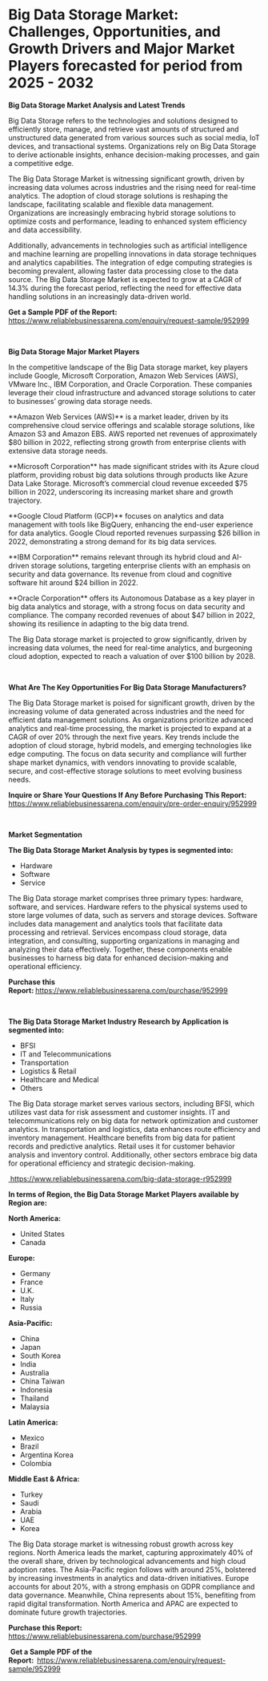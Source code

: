 <p><h1>Big Data Storage Market: Challenges, Opportunities, and Growth Drivers and Major Market Players forecasted for period from 2025 - 2032</h1></p><p><strong>Big Data Storage Market Analysis and Latest Trends</strong></p>
<p><p>Big Data Storage refers to the technologies and solutions designed to efficiently store, manage, and retrieve vast amounts of structured and unstructured data generated from various sources such as social media, IoT devices, and transactional systems. Organizations rely on Big Data Storage to derive actionable insights, enhance decision-making processes, and gain a competitive edge.</p><p>The Big Data Storage Market is witnessing significant growth, driven by increasing data volumes across industries and the rising need for real-time analytics. The adoption of cloud storage solutions is reshaping the landscape, facilitating scalable and flexible data management. Organizations are increasingly embracing hybrid storage solutions to optimize costs and performance, leading to enhanced system efficiency and data accessibility. </p><p>Additionally, advancements in technologies such as artificial intelligence and machine learning are propelling innovations in data storage techniques and analytics capabilities. The integration of edge computing strategies is becoming prevalent, allowing faster data processing close to the data source. The Big Data Storage Market is expected to grow at a CAGR of 14.3% during the forecast period, reflecting the need for effective data handling solutions in an increasingly data-driven world.</p></p>
<p><strong>Get a Sample PDF of the Report:&nbsp;</strong> <a href="https://www.reliablebusinessarena.com/enquiry/request-sample/952999?utm_campaign=3252&utm_medium=2&utm_source=Github&utm_content=ia&utm_term=18042025&utm_id=big-data-storage">https://www.reliablebusinessarena.com/enquiry/request-sample/952999</a></p>
<p>&nbsp;</p>
<p><strong>Big Data Storage Major Market Players</strong></p>
<p><p>In the competitive landscape of the Big Data storage market, key players include Google, Microsoft Corporation, Amazon Web Services (AWS), VMware Inc., IBM Corporation, and Oracle Corporation. These companies leverage their cloud infrastructure and advanced storage solutions to cater to businesses’ growing data storage needs.</p><p>**Amazon Web Services (AWS)** is a market leader, driven by its comprehensive cloud service offerings and scalable storage solutions, like Amazon S3 and Amazon EBS. AWS reported net revenues of approximately $80 billion in 2022, reflecting strong growth from enterprise clients with extensive data storage needs.</p><p>**Microsoft Corporation** has made significant strides with its Azure cloud platform, providing robust big data solutions through products like Azure Data Lake Storage. Microsoft’s commercial cloud revenue exceeded $75 billion in 2022, underscoring its increasing market share and growth trajectory.</p><p>**Google Cloud Platform (GCP)** focuses on analytics and data management with tools like BigQuery, enhancing the end-user experience for data analytics. Google Cloud reported revenues surpassing $26 billion in 2022, demonstrating a strong demand for its big data services.</p><p>**IBM Corporation** remains relevant through its hybrid cloud and AI-driven storage solutions, targeting enterprise clients with an emphasis on security and data governance. Its revenue from cloud and cognitive software hit around $24 billion in 2022.</p><p>**Oracle Corporation** offers its Autonomous Database as a key player in big data analytics and storage, with a strong focus on data security and compliance. The company recorded revenues of about $47 billion in 2022, showing its resilience in adapting to the big data trend.</p><p>The Big Data storage market is projected to grow significantly, driven by increasing data volumes, the need for real-time analytics, and burgeoning cloud adoption, expected to reach a valuation of over $100 billion by 2028.</p></p>
<p>&nbsp;</p>
<p><strong>What Are The Key Opportunities For Big Data Storage Manufacturers?</strong></p>
<p><p>The Big Data Storage market is poised for significant growth, driven by the increasing volume of data generated across industries and the need for efficient data management solutions. As organizations prioritize advanced analytics and real-time processing, the market is projected to expand at a CAGR of over 20% through the next five years. Key trends include the adoption of cloud storage, hybrid models, and emerging technologies like edge computing. The focus on data security and compliance will further shape market dynamics, with vendors innovating to provide scalable, secure, and cost-effective storage solutions to meet evolving business needs.</p></p>
<p><strong>Inquire or Share Your Questions If Any Before Purchasing This Report:</strong> <a href="https://www.reliablebusinessarena.com/enquiry/pre-order-enquiry/952999?utm_campaign=3252&utm_medium=2&utm_source=Github&utm_content=ia&utm_term=18042025&utm_id=big-data-storage">https://www.reliablebusinessarena.com/enquiry/pre-order-enquiry/952999</a></p>
<p>&nbsp;</p>
<p><strong>Market Segmentation</strong></p>
<p><strong>The Big Data Storage Market Analysis by types is segmented into:</strong></p>
<p><ul><li>Hardware</li><li>Software</li><li>Service</li></ul></p>
<p><p>The Big Data storage market comprises three primary types: hardware, software, and services. Hardware refers to the physical systems used to store large volumes of data, such as servers and storage devices. Software includes data management and analytics tools that facilitate data processing and retrieval. Services encompass cloud storage, data integration, and consulting, supporting organizations in managing and analyzing their data effectively. Together, these components enable businesses to harness big data for enhanced decision-making and operational efficiency.</p></p>
<p><strong>Purchase this Report:&nbsp;</strong><a href="https://www.reliablebusinessarena.com/purchase/952999?utm_campaign=3252&utm_medium=2&utm_source=Github&utm_content=ia&utm_term=18042025&utm_id=big-data-storage">https://www.reliablebusinessarena.com/purchase/952999</a></p>
<p>&nbsp;</p>
<p><strong>The Big Data Storage Market Industry Research by Application is segmented into:</strong></p>
<p><ul><li>BFSI</li><li>IT and Telecommunications</li><li>Transportation</li><li>Logistics & Retail</li><li>Healthcare and Medical</li><li>Others</li></ul></p>
<p><p>The Big Data storage market serves various sectors, including BFSI, which utilizes vast data for risk assessment and customer insights. IT and telecommunications rely on big data for network optimization and customer analytics. In transportation and logistics, data enhances route efficiency and inventory management. Healthcare benefits from big data for patient records and predictive analytics. Retail uses it for customer behavior analysis and inventory control. Additionally, other sectors embrace big data for operational efficiency and strategic decision-making.</p></p>
<p><a href="https://www.reliablebusinessarena.com/big-data-storage-r952999?utm_campaign=3252&utm_medium=2&utm_source=Github&utm_content=ia&utm_term=18042025&utm_id=big-data-storage">&nbsp;https://www.reliablebusinessarena.com/big-data-storage-r952999</a></p>
<p><strong>In terms of Region, the Big Data Storage Market Players available by Region are:</strong></p>
<p>
    <p> <strong> North America: </strong>
        <ul>
            <li>United States</li>
            <li>Canada</li>
        </ul>
        </p> 
    <p> <strong> Europe: </strong>
        <ul>
            <li>Germany</li>
            <li>France</li>
            <li>U.K.</li>
            <li>Italy</li>
            <li>Russia</li>
        </ul>
        </p> 
    <p> <strong> Asia-Pacific: </strong>
        <ul>
            <li>China</li>
            <li>Japan</li>
            <li>South Korea</li>
            <li>India</li>
            <li>Australia</li>
            <li>China Taiwan</li>
            <li>Indonesia</li>
            <li>Thailand</li>
            <li>Malaysia</li>
        </ul>
        </p> 
    <p> <strong> Latin America: </strong>
        <ul>
            <li>Mexico</li>
            <li>Brazil</li>
            <li>Argentina Korea</li>
            <li>Colombia</li>
        </ul>
        </p> 
    <p> <strong> Middle East & Africa: </strong>
        <ul>
            <li>Turkey</li>
            <li>Saudi</li>
            <li>Arabia</li>
            <li>UAE</li>
            <li>Korea</li>
        </ul>
    </p>
    </p>
<p><p>The Big Data storage market is witnessing robust growth across key regions. North America leads the market, capturing approximately 40% of the overall share, driven by technological advancements and high cloud adoption rates. The Asia-Pacific region follows with around 25%, bolstered by increasing investments in analytics and data-driven initiatives. Europe accounts for about 20%, with a strong emphasis on GDPR compliance and data governance. Meanwhile, China represents about 15%, benefiting from rapid digital transformation. North America and APAC are expected to dominate future growth trajectories.</p></p>
<p><strong>Purchase this Report: </strong><a href="https://www.reliablebusinessarena.com/purchase/952999?utm_campaign=3252&utm_medium=2&utm_source=Github&utm_content=ia&utm_term=18042025&utm_id=big-data-storage">https://www.reliablebusinessarena.com/purchase/952999</a></p>
<p>&nbsp;<strong>Get a Sample PDF of the Report:&nbsp;&nbsp;</strong><a href="https://www.reliablebusinessarena.com/enquiry/request-sample/952999?utm_campaign=3252&utm_medium=2&utm_source=Github&utm_content=ia&utm_term=18042025&utm_id=big-data-storage">https://www.reliablebusinessarena.com/enquiry/request-sample/952999</a></p>
<p><strong></strong></p>
<p><p></p><p></p><p></p></p>
